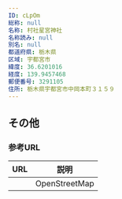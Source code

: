 ```yaml
---
ID: cLpOm
総称: null
名称: 村社星宮神社
名称読み: null
別名: null
都道府県: 栃木県
区域: 宇都宮市
緯度: 36.6201016
経度: 139.9457468
郵便番号: 3291105
住所: 栃木県宇都宮市中岡本町３１５９
---
```


## その他

### 参考URL

| URL | 説明          |
| --- | ------------- |
|     | OpenStreetMap |
